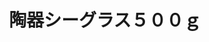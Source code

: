 ---
title: 陶器シーグラス５００ｇ
description: 陶器シーグラスレア
lang: ja
layout: product-page
id: prod_DZsk6wW17FRr5p
priority: 13
説明: 陶器シーグラスレア
価格: 700
在庫: 2
images:
  - src: https://seaglass.xyz/images/%E9%99%B6%E5%99%A8%E3%82%B7%E3%83%BC%E3%82%B0%E3%83%A9%E3%82%B9%EF%BC%95%EF%BC%90%EF%BC%90%EF%BD%871.jpg
  - src: https://seaglass.xyz/images/%E9%99%B6%E5%99%A8%E3%82%B7%E3%83%BC%E3%82%B0%E3%83%A9%E3%82%B9%EF%BC%95%EF%BC%90%EF%BC%90%EF%BD%872.jpg
  - src: https://seaglass.xyz/images/%E9%99%B6%E5%99%A8%E3%82%B7%E3%83%BC%E3%82%B0%E3%83%A9%E3%82%B9%EF%BC%95%EF%BC%90%EF%BC%90%EF%BD%873.jpg
  - src: https://seaglass.xyz/images/%E9%99%B6%E5%99%A8%E3%82%B7%E3%83%BC%E3%82%B0%E3%83%A9%E3%82%B9%EF%BC%95%EF%BC%90%EF%BC%90%EF%BD%874.jpg
---